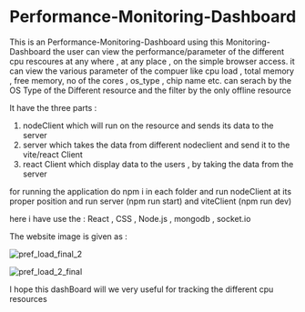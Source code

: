 # Performance-Monitoring-Dashboard

This is an Performance-Monitoring-Dashboard using this Monitoring-Dashboard the user can 
view the performance/parameter of the different cpu rescoures at any where , at any place , on the 
simple browser access. it can view the various parameter of the compuer like cpu load , total memory , free memory,
no of the cores , os_type , chip name etc. can serach by the OS Type of the Different resource and the filter by the only 
offline resource

It have the three parts :<br>
1) nodeClient which will run on the resource and sends its data to the server <br>
2) server which takes the data from different nodeclient and send it to the vite/react Client<br>
3) react Client which display data to the users , by taking the data from the server<br>

for running the application do npm i in each folder and run nodeClient at its proper position
and run server (npm run start) and viteClient (npm run dev)

here i have use the : React , CSS , Node.js , mongodb , socket.io

The website image is given as :

![pref_load_final_2](https://github.com/sujal-jain-347/Performance-Monitoring-Dashboard-/assets/136954858/e2373f20-7c94-46df-bb13-dbe2f4c45786)

![pref_load_2_final](https://github.com/sujal-jain-347/Performance-Monitoring-Dashboard-/assets/136954858/6a624e64-0bf9-49da-9d0f-7ce8582960a9)

I hope this dashBoard will we very useful for tracking the different cpu resources  
